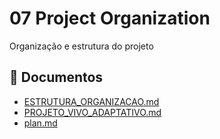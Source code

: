 # 07 Project Organization

Organização e estrutura do projeto

## 📄 Documentos

- [ESTRUTURA_ORGANIZACAO.md](./ESTRUTURA_ORGANIZACAO.md)
- [PROJETO_VIVO_ADAPTATIVO.md](./PROJETO_VIVO_ADAPTATIVO.md)
- [plan.md](./plan.md)
